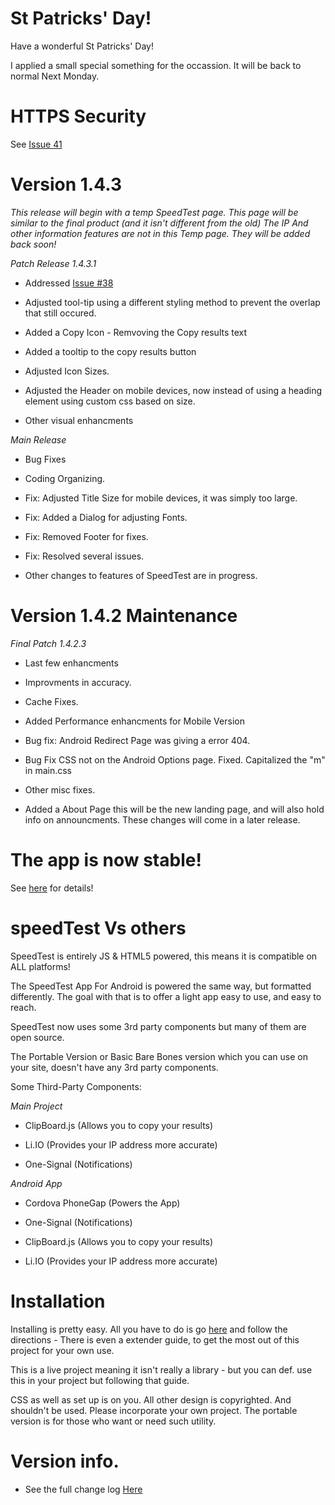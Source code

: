 # St Patricks' Day!


Have a wonderful St Patricks' Day!

I applied a small special something for the occassion. It will be back to normal Next Monday. 

# HTTPS Security

See [Issue 41](https://github.com/jdc20181/SpeedTest/issues/41)

# Version 1.4.3 

*This release will begin with a temp SpeedTest page. This page will be similar to the final product (and it isn't different from the old)
The IP And other information features are not in this Temp page. They will be added back soon!*

*Patch Release 1.4.3.1*

  - Addressed [Issue #38](https://github.com/jdc20181/SpeedTest/issues/38)
  
  - Adjusted tool-tip using a different styling method to prevent the overlap that still occured. 
  
  - Added a Copy Icon - Remvoving the Copy results text
  
  - Added a tooltip to the copy results button 
  
  - Adjusted Icon Sizes.
  
  - Adjusted the Header on mobile devices, now instead of using a heading element using custom css based on size. 
  
  - Other visual enhancments
  
*Main Release*

  - Bug Fixes
  
  - Coding Organizing. 
  
  - Fix: Adjusted Title Size for mobile devices, it was simply too large. 
  
  - Fix: Added a Dialog for adjusting Fonts. 
  
  - Fix: Removed Footer for fixes. 
  
  - Fix: Resolved several issues. 
  
  - Other changes to features of SpeedTest are in progress. 

# Version 1.4.2 Maintenance

 *Final Patch 1.4.2.3*

  - Last few enhancments
  
  - Improvments in accuracy. 
  
  - Cache Fixes. 
  
  - Added Performance enhancments for Mobile Version 
  
  - Bug fix: Android Redirect Page was giving a error 404. 
  
  - Bug Fix CSS not on the Android Options page. Fixed. Capitalized the  "m" in main.css
  
  - Other misc fixes. 
  
  - Added a About Page this will be the new landing page, and will also hold info on announcments. These changes will come in a later release. 
  

  

# The app is now stable!

See [here](https://github.com/jdc20181/SpeedTest/wiki/Android-App-is-now-stable!) for details!



# speedTest Vs others

SpeedTest is entirely JS & HTML5 powered, this means it is compatible on ALL platforms!

The SpeedTest App For Android is powered the same way, but formatted differently. The goal with that is to offer a light app easy to use, and easy to reach. 

SpeedTest now uses some 3rd party components but many of them are open source. 

The Portable Version or Basic Bare Bones version which you can use on your site, doesn't have any 3rd party components. 

Some Third-Party Components:

*Main Project*

  - ClipBoard.js (Allows you to copy your results)
  
  - Li.IO (Provides your IP address more accurate)
  
  - One-Signal (Notifications)
  
 *Android App*
  
   - Cordova PhoneGap (Powers the App)
   
   - One-Signal (Notifications)
   
   - ClipBoard.js (Allows you to copy your results)
   
   - Li.IO (Provides your IP address more accurate)
   
# Installation 

Installing is pretty easy. All you have to do is go [here](https://jdc20181.github.io/SpeedTest/Pages/portable.html) and follow the directions - There is even a extender guide, to get the most out of this project for your own use. 

This is a live project meaning it isn't really a library - but you can def. use this in your project but following that guide. 

CSS as well as set up is on you. All other design is copyrighted. And shouldn't be used. Please incorporate your own project. The portable version is for those who want or need such utility. 
   
# Version info. 

- See the full change log <a href="https://github.com/jdc20181/SpeedTest/wiki/Change-Log">Here</a>
